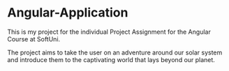 # Angular-Application

This is my project for the individual Project Assignment for the Angular Course at SoftUni.

The project aims to take the user on an adventure around our solar system and introduce them to the captivating world that lays beyond our planet.
